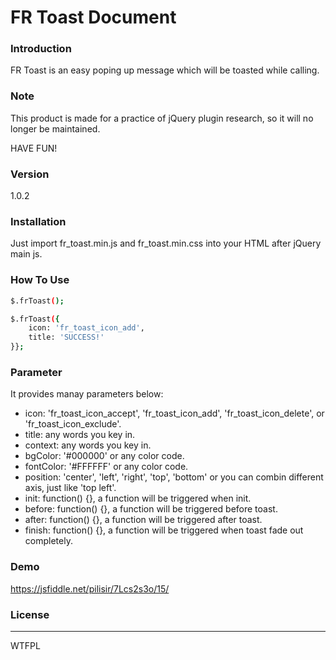 # FR Toast Document

### Introduction
FR Toast is an easy poping up message which will be toasted while calling.

### Note
This product is made for a practice of jQuery plugin research, so it will no longer be maintained.

HAVE FUN!

### Version
1.0.2

### Installation
Just import fr_toast.min.js and fr_toast.min.css into your HTML after jQuery main js.

### How To Use

```sh
$.frToast();
```

```sh
$.frToast({
    icon: 'fr_toast_icon_add',
    title: 'SUCCESS!'
}};
```

### Parameter

It provides manay parameters below:

* icon: 'fr_toast_icon_accept',  'fr_toast_icon_add', 'fr_toast_icon_delete', or 'fr_toast_icon_exclude'.
* title: any words you key in.
* context: any words you key in.
* bgColor: '#000000' or any color code.
* fontColor: '#FFFFFF' or any color code.
* position: 'center', 'left', 'right', 'top', 'bottom' or you can combin different axis, just like 'top left'.
* init: function() {}, a function will be triggered when init.
* before: function() {}, a function will be triggered before toast.
* after: function() {}, a function will be triggered after toast.
* finish: function() {}, a function will be triggered when toast fade out completely.

### Demo

https://jsfiddle.net/pilisir/7Lcs2s3o/15/

### License
----

WTFPL